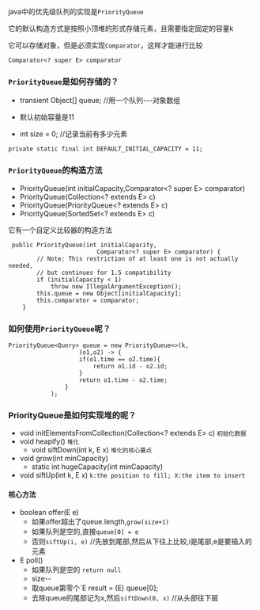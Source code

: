 
java中的优先级队列的实现是`PriorityQueue`

它的默认构造方式是按照小顶堆的形式存储元素，且需要指定固定的容量k

它可以存储对象，但是必须实现`Comparator`，这样才能进行比较

```
Comparator<? super E> comparator
```

### `PriorityQueue`是如何存储的？

- transient Object[] queue; //用一个队列---对象数组

- 默认初始容量是11

-  int size = 0; //记录当前有多少元素


```
private static final int DEFAULT_INITIAL_CAPACITY = 11;
```
### `PriorityQueue`的构造方法
- PriorityQueue(int initialCapacity,Comparator<? super E> comparator) 
- PriorityQueue(Collection<? extends E> c) 
- PriorityQueue(PriorityQueue<? extends E> c) 
- PriorityQueue(SortedSet<? extends E> c) 


它有一个自定义比较器的构造方法
```
 public PriorityQueue(int initialCapacity,
                         Comparator<? super E> comparator) {
        // Note: This restriction of at least one is not actually needed,
        // but continues for 1.5 compatibility
        if (initialCapacity < 1)
            throw new IllegalArgumentException();
        this.queue = new Object[initialCapacity];
        this.comparator = comparator;
    }
```

### 如何使用`PriorityQueue`呢？

```
PriorityQueue<Query> queue = new PriorityQueue<>(k,
                    (o1,o2) -> {
                    if(o1.time == o2.time){
                        return o1.id - o2.id;
                    }
                    return o1.time - o2.time;
                }
            );
```

### PriorityQueue是如何实现堆的呢？

- void initElementsFromCollection(Collection<? extends E> c)  `初始化数据`
- void heapify() `堆化`
    - void siftDown(int k, E x)  `堆化的核心要点`
- void grow(int minCapacity)
    - static int hugeCapacity(int minCapacity) 
- void siftUp(int k, E x)  `k:the position to fill; X:the item to insert`
    
    
#### 核心方法

- boolean offer(E e)
    - 如果offer超出了queue.length,`grow(size+1)`  
    - 如果队列是空的,直接`queue[0] = e`
    - 否则`siftUp(i, e)` //先放到尾部,然后从下往上比较,i是尾部,e是要插入的元素 
-  E poll() 
    -  如果队列是空的 `return null`  
    -  size--
    -  取queue第零个`E result = (E) queue[0];
    -  去除queue的尾部记为x,然后`siftDown(0, x)` //从头部往下层
